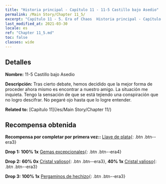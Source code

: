 ```yaml
---
title: "Historia principal - Capítulo 11 - 11-5 Castillo bajo Asedio"
permalink: /Main Story/Chapter 11_5/
excerpt: "Capítulo 11 - 5. Era of Chaos  Historia principal - Capítulo 11_5. 11-5 Castillo bajo Asedio"
last_modified_at: 2021-03-30
locale: es
ref: "Chapter 11_5.md"
toc: false
classes: wide
---
```


## Detalles

 **Nombre:** 11-5 Castillo bajo Asedio

 **Descripción:** Tras cierto debate, hemos decidido que la mejor forma de proceder ahora mismo es encontrar a nuestro amigo. La situación me inquieta. Tengo la sensación de que se está tejiendo una conspiración que no logro descifrar. No pegaré ojo hasta que lo logre entender.

 **Related to:** [Capítulo 11](/es/Main Story/Chapter 11/)

## Recompensa obtenida

 **Recompensa por completar por primera vez::** [Llave de plata](/es/Items/con_693/){: .btn .btn--era3}

 **Drop 1:** **100% 1x** [Gemas excepcionales](/es/Items/mat_37/){: .btn .btn--era4}

 **Drop 2:** **60% 0x** [Cristal valioso](/es/Items/mat_31/){: .btn .btn--era3}, **40% 1x** [Cristal valioso](/es/Items/mat_31/){: .btn .btn--era3}

 **Drop 3:** **100% 1x** [Pergaminos de hechizo](/es/Items/con_694/){: .btn .btn--era3}

